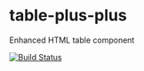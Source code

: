 # table-plus-plus
Enhanced HTML table component

[![Build Status](https://travis-ci.org/rafeememon/table-plus-plus.svg?branch=master)](https://travis-ci.org/rafeememon/table-plus-plus)
